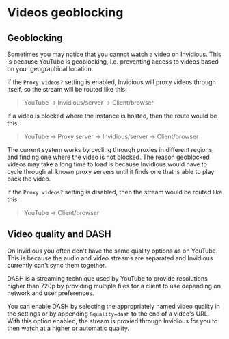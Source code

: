 # Videos geoblocking

## Geoblocking
Sometimes you may notice that you cannot watch a video on Invidious. This is because YouTube is geoblocking, i.e. preventing access to videos based on your geographical location.

If the `Proxy videos?` setting is enabled, Invidious will proxy videos through itself, so the stream will be routed like this:
> YouTube → Invidious/server → Client/browser

If a video is blocked where the instance is hosted, then the route would be this:
> YouTube → Proxy server → Invidious/server → Client/browser

The current system works by cycling through proxies in different regions, and finding one where the video is not blocked.
The reason geoblocked videos may take a long time to load is because Invidious would have to cycle through all known proxy servers until it finds one that is able to play back the video.

If the `Proxy videos?` setting is disabled, then the stream would be routed like this:
> YouTube → Client/browser

## Video quality and DASH
On Invidious you often don't have the same quality options as on YouTube. This is because the audio and video streams are separated and Invidious currently can't sync them together.

DASH is a streaming technique used by YouTube to provide resolutions higher than 720p by providing multiple files for a client to use depending on network and user preferences.

You can enable DASH by selecting the appropriately named video quality in the settings or by appending `&quality=dash` to the end of a video's URL. With this option enabled, the stream is proxied through Invidious for you to then watch at a higher or automatic quality.
